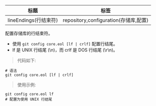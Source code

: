 | 标题                  | 标签                                  |
| --------------------- | ------------------------------------- |
| lineEndings(行结束符) | repository,configuration(存储库,配置) |

配置存储库的行结束符。

- 使用 `git config core.eol [lf | crlf]` 配置行结尾。
- lf 是 UNIX 行结尾 (\n)，而 crlf 是 DOS 行结尾 (\r\n)。

> 代码如下:

```shell
# 语法
git config core.eol [lf | crlf]
```

> 使用示例:

```shell
git config core.eol lf
# 配置为使用 UNIX 行结尾
```
